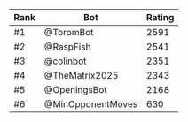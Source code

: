 Rank|Bot|Rating
---|---|---
#1|@ToromBot|2591
#2|@RaspFish|2541
#3|@colinbot|2351
#4|@TheMatrix2025|2343
#5|@OpeningsBot|2168
#6|@MinOpponentMoves|630
